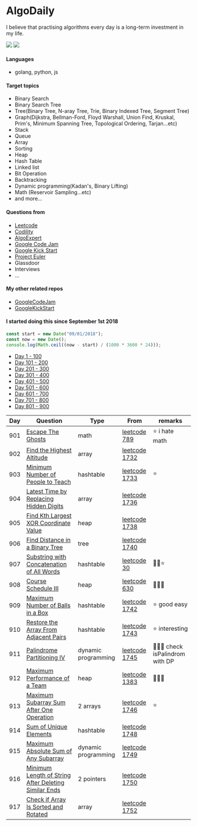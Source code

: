 # AlgoDaily

I believe that practising algorithms every day is a long-term investment in my life.

[![](https://lc.coding.gs/v1/ranking/calvinchankf.svg?logo=leetcode)](https://leetcode.com/calvinchankf/)
[![](https://lc.coding.gs/v1/solved/calvinchankf.svg?logo=leetcode)](https://leetcode.com/calvinchankf/)

#### Languages

-   golang, python, js

#### Target topics

-   Binary Search
-   Binary Search Tree
-   Tree(Binary Tree, N-aray Tree, Trie, Binary Indexed Tree, Segment Tree)
-   Graph(Dijkstra, Bellman-Ford, Floyd Warshall, Union Find, Kruskal, Prim's, Minimum Spanning Tree, Topological Ordering, Tarjan...etc)
-   Stack
-   Queue
-   Array
-   Sorting
-   Heap
-   Hash Table
-   Linked list
-   Bit Operation
-   Backtracking
-   Dynamic programming(Kadan's, Binary Lifting)
-   Math (Reservoir Sampling...etc)
-   and more...

#### Questions from

-   [Leetcode](https://leetcode.com)
-   [Codility](https://app.codility.com/programmers/lessons/)
-   [AlgoExpert](https://www.algoexpert.io)
-   [Google Code Jam](https://codingcompetitions.withgoogle.com/codejam)
-   [Google Kick Start](https://codingcompetitions.withgoogle.com/kickstart/)
-   [Project Euler](https://projecteuler.net)
-   Glassdoor
-   Interviews
-   ...

#### My other related repos

-   [GoogleCodeJam](https://github.com/calvinchankf/GoogleCodeJam)
-   [GoogleKickStart](https://github.com/calvinchankf/GoogleKickStart)

#### I started doing this since September 1st 2018

```js
const start = new Date("09/01/2018");
const now = new Date();
console.log(Math.ceil((now - start) / (1000 * 3600 * 24)));
```

-   [Day 1 - 100](./markdowns/day1-100.md)
-   [Day 101 - 200](./markdowns/day101-200.md)
-   [Day 201 - 300](./markdowns/day201-300.md)
-   [Day 301 - 400](./markdowns/day301-400.md)
-   [Day 401 - 500](./markdowns/day401-500.md)
-   [Day 501 - 600](./markdowns/day501-600.md)
-   [Day 601 - 700](./markdowns/day601-700.md)
-   [Day 701 - 800](./markdowns/day701-800.md)
-   [Day 801 - 900](./markdowns/day801-900.md)

| Day | Question                                                                                            | Type                | From                                                                                     | remarks                          |
| --- | --------------------------------------------------------------------------------------------------- | ------------------- | ---------------------------------------------------------------------------------------- | -------------------------------- |
| 901 | [Escape The Ghosts](/leetcode/789-escape-the-ghosts)                                                | math                | [leetcode 789](https://leetcode.com/problems/escape-the-ghosts/)                         | ⭐️ i hate math                  |
| 902 | [Find the Highest Altitude](/leetcode/1732-find-the-highest-altitude)                               | array               | [leetcode 1732](https://leetcode.com/problems/find-the-highest-altitude/)                |                                  |
| 903 | [Minimum Number of People to Teach](/leetcode/1733-minimum-number-of-people-to-teach)               | hashtable           | [leetcode 1733](https://leetcode.com/problems/minimum-number-of-people-to-teach/)        | ⭐️                              |
| 904 | [Latest Time by Replacing Hidden Digits](/leetcode/1736-latest-time-by-replacing-hidden-digits)     | array               | [leetcode 1736](https://leetcode.com/problems/latest-time-by-replacing-hidden-digits/)   |                                  |
| 905 | [Find Kth Largest XOR Coordinate Value](/leetcode/1738-find-kth-largest-xor-coordinate-value)       | heap                | [leetcode 1738](https://leetcode.com/problems/find-kth-largest-xor-coordinate-value/)    |                                  |
| 906 | [Find Distance in a Binary Tree](/leetcode/1740-find-distance-in-a-binary-tree)                     | tree                | [leetcode 1740](https://leetcode.com/problems/find-distance-in-a-binary-tree/)           |                                  |
| 907 | [Substring with Concatenation of All Words](/leetcode/30-substring-with-concatenation-of-all-words) | hashtable           | [leetcode 30](https://leetcode.com/problems/substring-with-concatenation-of-all-words/)  | 📌🤔⭐️                          |
| 908 | [Course Schedule III](/leetcode/630-course-schedule-iii)                                            | heap                | [leetcode 630](https://leetcode.com/problems/course-schedule-iii/)                       | 📌📌📌                           |
| 909 | [Maximum Number of Balls in a Box](/leetcode/1742-maximum-number-of-balls-in-a-box)                 | hashtable           | [leetcode 1742](https://leetcode.com/problems/maximum-number-of-balls-in-a-box/)         | ⭐️ good easy                    |
| 910 | [Restore the Array From Adjacent Pairs](/leetcode/1743-restore-the-array-from-adjacent-pairs)       | hashtable           | [leetcode 1743](https://leetcode.com/problems/restore-the-array-from-adjacent-pairs/)    | ⭐️ interesting                  |
| 911 | [Palindrome Partitioning IV](/leetcode/1745-palindrome-partitioning-iv/)                            | dynamic programming | [leetcode 1745](https://leetcode.com/problems/palindrome-partitioning-iv/)               | 📌📌📌 check isPalindrom with DP |
| 912 | [Maximum Performance of a Team](/leetcode/1383-maximum-performance-of-a-team)                       | heap                | [leetcode 1383](https://leetcode.com/problems/maximum-performance-of-a-team/)            | 📌📌📌                           |
| 913 | [Maximum Subarray Sum After One Operation](/leetcode/1746-maximum-subarray-sum-after-one-operation) | 2 arrays            | [leetcode 1746](https://leetcode.com/problems/maximum-subarray-sum-after-one-operation/) | ⭐️                              |
| 914 | [Sum of Unique Elements](leetcode/1748-sum-of-unique-elements)                                                                              | hashtable           | [leetcode 1748](https://leetcode.com/problems/sum-of-unique-elements/)                                       |                                                 |
| 915 | [Maximum Absolute Sum of Any Subarray](leetcode/1749-maximum-absolute-sum-of-any-subarray)                                                  | dynamic programming | [leetcode 1749](https://leetcode.com/problems/maximum-absolute-sum-of-any-subarray/)                         |                                                 |
| 916 | [Minimum Length of String After Deleting Similar Ends](leetcode/1750-minimum-length-of-string-after-deleting-similar-ends)                  | 2 pointers          | [leetcode 1750](https://leetcode.com/problems/minimum-length-of-string-after-deleting-similar-ends/)         |                                                 |
| 917 | [Check if Array Is Sorted and Rotated](leetcode/1752-check-if-array-is-sorted-and-rotated)                                                  | array               | [leetcode 1752](https://leetcode.com/problems/check-if-array-is-sorted-and-rotated/)                         |                                                 |

